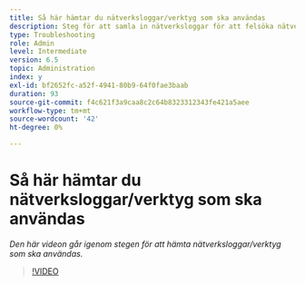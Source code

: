 ```yaml
---
title: Så här hämtar du nätverksloggar/verktyg som ska användas
description: Steg för att samla in nätverksloggar för att felsöka nätverksrelaterade problem
type: Troubleshooting
role: Admin
level: Intermediate
version: 6.5
topic: Administration
index: y
exl-id: bf2652fc-a52f-4941-80b9-64f0fae3baab
duration: 93
source-git-commit: f4c621f3a9caa8c2c64b8323312343fe421a5aee
workflow-type: tm+mt
source-wordcount: '42'
ht-degree: 0%

---
```


# Så här hämtar du nätverksloggar/verktyg som ska användas

*Den här videon går igenom stegen för att hämta nätverksloggar/verktyg som ska användas.*

>[!VIDEO](https://video.tv.adobe.com/v/335491?quality=12&learn=on)
